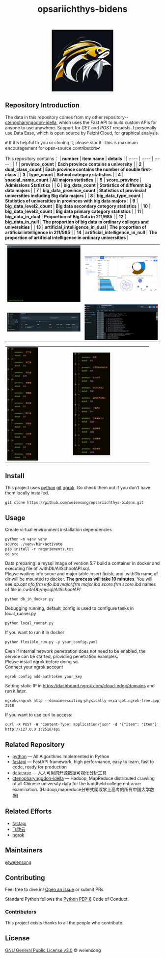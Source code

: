 <h1 align="center">opsariichthys-bidens</h1>

<p align="center">
    <img src="https://img.shields.io/badge/python_-%3E%3D3.8-blue" alt=""> 
    <img src="https://img.shields.io/badge/license_-MIT-blue" alt=""> 
    <a href="https://www.mysql.com/"><img src="https://img.shields.io/badge/-mysql-grey?style=plastic&logo=mysql" alt=""/></a>
    <a href="https://fastapi.tiangolo.com/"><img src="https://img.shields.io/badge/fastapi-grey?style=plastic&logo=fastapi" alt=""></a>
    <a href="https://www.docker.com/"><img src="https://img.shields.io/badge/docker-grey?style=plastic&logo=docker" alt=""></a>
    <a href="https://dataease.io/"><img src="https://img.shields.io/badge/dataease-grey" alt=""></a>
</p>

<p align="center">
    <img src=img/opsariichthys-bidens.png height="200" width="200" alt="">
</p>

## Repository Introduction


The data in this repository comes from my other repository--[ctenopharyngodon-idella](https://github.com/weiensong/ctenopharyngodon-idella), which uses the Fast API to build custom APIs for anyone to use anywhere. Support for _GET_ and _POST_ requests. I personally use Data Ease, which is open source by Feizhi Cloud, for graphical analysis.  
  
💕 If it's helpful to you or cloning it, please star it. This is maximum encouragement for open-source contributors💕

This repository contains：
| **number** | **item name** | **details** |
| :---- | :---- | :---- | 
| **1** | **province_count** | **Each province contains a university** | 
| **2** | **dual_class_count** | **Each province contains the number of double first-class** | 
| **3** | **type_count** | **School category statistics** | 
| **4** | **spacial_name_count** | **All majors statistics** | 
| **5** | **score_province** | **Admissions Statistics** | 
| **6** | **big_data_count** | **Statistics of different big data majors** | 
| **7** | **big_data_province_count** | **Statistics of provincial universities including Big data majors** | 
| **8** | **big_data_type_count** | **Statistics of universities in provinces with big data majors** | 
| **9** | **big_data_level2_count** | **Big data secondary category statistics** | 
| **10** | **big_data_level3_count** | **Big data primary category statistics** | 
| **11** | **big_data_in_dual** | **Proportion of Big Data in 211/985** | 
| **12** | **big_data_in_null** | **The proportion of big data in ordinary colleges and universities** | 
| **13** | **artificial_intelligence_in_dual** | **The proportion of artificial intelligence in 211/985** | 
| **14** | **artificial_intelligence_in_null** | **The proportion of artificial intelligence in ordinary universities** | 

<table>
    <tr>
        <td><img src=img/terminal.gif alt=""></td>
        <td><img src=img/img_1.png alt=""></td>
    </tr>
    <tr>
        <td><img src=img/docker.png  alt=""></td>
        <td><img src=img/docker_log.png  alt=""></td>
    </tr>
</table>
<table>
    <tr>
        <td><img src=img/province.PNG width="50%" alt=""></td>
        <td><img src=img/major.PNG width="50%" alt=""></td>
    </tr>
</table>



## Install

This project uses [python](https://www.python.org/) [git](https://git-scm.com/) [ngrok](https://ngrok.com/). Go check them out if you don't have them locally installed.

```shell
git clone https://github.com/weiensong/opsariichthys-bidens.git
```



## Usage
Create virtual environment installation dependencies

```shell
python -m venv venv
source ./venv/bin/activate
pip install -r requriements.txt
cd src
```
Data preparing: a mysql image of version 5.7 build a container in docker and executing file of .withDb/AllSchoolAPI.sql.  
Please waiting info score and major table insert finish, and .withDb name of dir will be mounted to docker. **The process will take 10 minutes**.
You will see _db.opt nfo.frm info.ibd major.frm major.ibd score.frm score.ibd_ names of file in _/.withDb/mysql/AllSchoolAPI_ 
```shell
python db_in_docker.py
```
Debugging running, default_config is used to configure tasks in local_runner.py
```shell
python local_runner.py
```
If you want to run it in docker
```shell
python flexible_run.py -y your_config.yaml
```
Even if internal network penetration does not need to be enabled, the service can be started, providing penetration examples.  
Please install ngrok before doing so.  
Connect your ngrok account

```shell
ngrok config add-authtoken your_key
```
Setting static IP in https://dashboard.ngrok.com/cloud-edge/domains and run it later.

```shell
ngroks/ngrok http --domain=exciting-physically-escargot.ngrok-free.app 2518
```
If you want to use curl to access:
```shell
curl -X POST -H "Content-Type: application/json" -d '{"item": "item"}' http://127.0.0.1:2518/api
```

## Related Repository

- [python](https://github.com/TheAlgorithms/Python) — All Algorithms implemented in Python
- [fastapi](https://github.com/tiangolo/fastapi) — FastAPI framework, high performance, easy to learn, fast to code, ready for production
- [dataease](https://github.com/dataease/dataeasen) — 人人可用的开源数据可视化分析工具
- [ctenopharyngodon-idella](https://github.com/weiensong/ctenopharyngodon-idella) — Hadoop, MapReduce distributed crawling of all Chinese university data for the handheld college entrance examination. (Hadoop,mapreduce分布式爬取掌上高考的所有中国大学数据)


## Related Efforts

- [fastapi](https://fastapi.tiangolo.com/)
- [飞致云](https://www.fit2cloud.com/)
- [ngrok](https://ngrok.com/) 



## Maintainers

[@weiensong](https://github.com/weiensong)



## Contributing


Feel free to dive in! [Open an issue](https://github.com/weiensong/opsariichthys-bidens/issues) or submit PRs.

Standard Python follows the [Python PEP-8](https://peps.python.org/pep-0008/) Code of Conduct.


### Contributors

This project exists thanks to all the people who contribute.



## License

[GNU General Public License v3.0](https://github.com/weiensong/opsariichthys-bidens/blob/master/LICENSE) © weiensong

